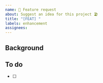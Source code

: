 ```yaml
---
name: 🚀 Feature request
about: Suggest an idea for this project 🏖
title: "[FEAT] "
labels: enhancement
assignees:
---
```


## Background
<!-- 해당 기능이 필요한 이유 -->

## To do 
<!-- 해당 기능을 만들기 위해 할 것 -->

- [ ]